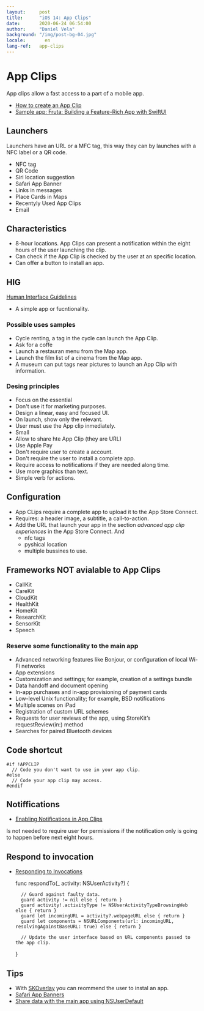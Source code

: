 ```yaml
---
layout:     post
title:      "iOS 14: App Clips"
date:       2020-06-24 06:54:00
author:     "Daniel Vela"
background: "/img/post-bg-04.jpg"
locale:       en
lang-ref:   app-clips
---
```


# App Clips

App clips allow a fast access to a part of a mobile app.

- [How to create an App Clip](https://developer.apple.com/documentation/app_clips/creating_an_app_clip)
- [Sample app: Fruta: Building a Feature-Rich App with SwiftUI](https://developer.apple.com/documentation/swiftui/fruta_building_a_feature-rich_app_with_swiftui)

## Launchers

Launchers have an URL or a MFC tag, this way they can by launches with a NFC label or a QR code.

- NFC tag
- QR Code
- Siri location suggestion
- Safari App Banner
- Links in messages
- Place Cards in Maps
- Recentyly Used App Clips
- Email

## Characteristics

- 8-hour locations. App Clips can present a notification within the eight hours of the user launching the clip.
- Can check if the App Clip is checked by the user at an specific location.
- Can offer a button to install an app.

## HIG

[Human Interface Guidelines](https://developer.apple.com/design/human-interface-guidelines/app-clips/overview/)

- A simple app or fucntionality.

### Possible uses samples

- Cycle renting, a tag in the cycle can launch the App Clip.
- Ask for a coffe
- Launch a restauran menu from the Map app.
- Launch the film list of a cinema from the Map app.
- A museum can put tags near pictures to launch an App Clip with information.

### Desing principles

- Focus on the essential
- Don't use it for marketing purposes.
- Design a linear, easy and focused UI.
- On launch, show only the relevant.
- User must use the App clip inmediately.
- Small
- Allow to share hte App Clip (they are URL)
- Use Apple Pay
- Don't require user to create a account.
- Don't require the user to install a complete app.
- Require access to notifications if they are needed along time.
- Use more graphics than text.
- Simple verb for actions.

## Configuration

- App CLips require a complete app to upload it to the App Store Connect.
- Requires: a header image, a subtitle, a call-to-action.
- Add the URL that launch your app in the section *advanced app clip experiences* in the App Store Connect. And
    * nfc tags
    * pyshical location
    * multiple bussines to use.

## Frameworks NOT avialable to App Clips

- CallKit
- CareKit
- CloudKit
- HealthKit
- HomeKit
- ResearchKit
- SensorKit
- Speech

### Reserve some functionality to the main app

- Advanced networking features like Bonjour, or configuration of local Wi-Fi networks
- App extensions
- Customization and settings; for example, creation of a settings bundle
- Data handoff and document opening
- In-app purchases and in-app provisioning of payment cards
- Low-level Unix functionality; for example, BSD notifications
- Multiple scenes on iPad
- Registration of custom URL schemes
- Requests for user reviews of the app, using StoreKit’s requestReview(in:) method
- Searches for paired Bluetooth devices


## Code shortcut

    #if !APPCLIP
      // Code you don't want to use in your app clip.
    #else
      // Code your app clip may access.
    #endif

## Notiffications

- [Enabling Notifications in App Clips](https://developer.apple.com/documentation/app_clips/enabling_notifications_in_app_clips)

Is not needed to require user for permissions if the notification only is going to happen before next eight hours.

## Respond to invocation

- [Responding to Invocations](https://developer.apple.com/documentation/app_clips/responding_to_invocations)

    func respondTo(_ activity: NSUserActivity?) {
        
        // Guard against faulty data.
        guard activity != nil else { return }
        guard activity!.activityType != NSUserActivityTypeBrowsingWeb else { return }
        guard let incomingURL = activity?.webpageURL else { return }
        guard let components = NSURLComponents(url: incomingURL, resolvingAgainstBaseURL: true) else { return }
        
        // Update the user interface based on URL components passed to the app clip.
    }

## Tips

- With [SKOverlay](https://developer.apple.com/documentation/storekit/skoverlay) you can reommend the user to instal an app.
- [Safari App Banners](https://developer.apple.com/library/archive/documentation/AppleApplications/Reference/SafariWebContent/PromotingAppswithAppBanners/PromotingAppswithAppBanners.html)
- [Share data with the main app using NSUserDefault](https://developer.apple.com/documentation/app_clips/making_data_available_to_the_app_clip_s_corresponding_app)


